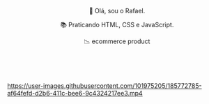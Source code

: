  
<p align="center">👋 Olá, sou o Rafael.</p>  
<p align="center">📚 Praticando HTML, CSS e JavaScript.</p>  
<p align="center">📉 ecommerce product</p>  

 <br>
 <br> 
 <br>

https://user-images.githubusercontent.com/101975205/185772785-af64fefd-d2b6-411c-bee6-9c4324217ee3.mp4
